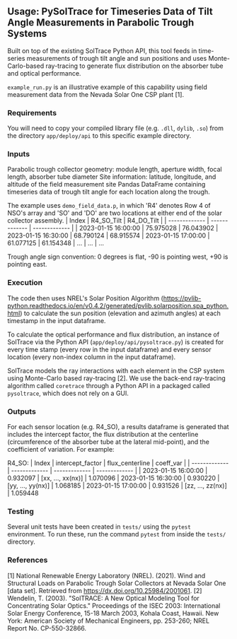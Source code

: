 ## Usage: PySolTrace for Timeseries Data of Tilt Angle Measurements in Parabolic Trough Systems

Built on top of the existing SolTrace Python API, this tool feeds in time-series measurements of trough tilt angle and sun positions and uses Monte-Carlo-based ray-tracing to generate flux distribution on the absorber tube and optical performance.


`example_run.py` is an illustrative example of this capability using field measurement data from the Nevada Solar One CSP plant [1].

### Requirements
You will need to copy your compiled library file (e.g. `.dll`, `dylib`, `.so`) from the directory `app/deploy/api` to this specific example directory.

### Inputs
Parabolic trough collector geometry: module length, aperture width, focal length, absorber tube diameter
Site information: latitude, longitude, and altitude of the field measurement site
Pandas DataFrame containing timeseries data of trough tilt angle for each location along the trough. 


The example uses `demo_field_data.p`, in which 'R4' denotes Row 4 of NSO's array and 'SO' and 'DO' are two locations at either end of the solar collector assembly.
  | Index | R4_SO_Tilt | R4_DO_Tilt | 
  | ------------- | ------------- | ------------- | 
  | 2023-01-15 16:00:00  | 75.975028 | 76.043902 
  | 2023-01-15 16:30:00  | 68.790124 | 68.915574
  | 2023-01-15 17:00:00  | 61.077125 | 61.154348
  | ... | ... | ...

 
Trough angle sign convention: 0 degrees is flat, -90 is pointing west, +90 is pointing east.

### Execution
The code then uses NREL's Solar Position Algorithm (https://pvlib-python.readthedocs.io/en/v0.4.2/generated/pvlib.solarposition.spa_python.html) to calculate the sun position (elevation and azimuth angles) at each timestamp in the input dataframe.


To calculate the optical performance and flux distribution, an instance of SolTrace via the Python API (`app/deploy/api/pysoltrace.py`) is created for every time stamp (every row in the input dataframe) and every sensor location (every non-index column in the input dataframe).


SolTrace models the ray interactions with each element in the CSP system using Monte-Carlo based ray-tracing [2]. We use the back-end ray-tracing algorithm called `coretrace` through a Python API in a packaged called `pysoltrace`, which does not rely on a GUI.

### Outputs
For each sensor location (e.g. R4_SO), a results dataframe is generated that includes the intercept factor, the flux distribution at the centerline (circumference of the absorber tube at the lateral mid-point), and the coefficient of variation. For example:

  R4_SO:
  | Index | intercept_factor | flux_centerline | coeff_var |
  | ------------- | ------------- | ------------- | ------------- |
  | 2023-01-15 16:00:00  | 0.932097 | [xx, ..., xx(nx)] | 1.070096
  | 2023-01-15 16:30:00  | 0.930220 | [yy, ..., yy(nx)] | 1.068185
  | 2023-01-15 17:00:00  | 0.931526 | [zz, ..., zz(nx)] | 1.059448

### Testing
Several unit tests have been created in `tests/` using the `pytest` environment. To run these, run the command `pytest` from inside the `tests/` directory.

### References
[1] National Renewable Energy Laboratory (NREL). (2021). Wind and Structural Loads on Parabolic Trough Solar Collectors at Nevada Solar One [data set].  Retrieved from https://dx.doi.org/10.25984/2001061.
[2] Wendelin, T. (2003). "SolTRACE: A New Optical Modeling Tool for Concentrating Solar Optics." Proceedings of the ISEC 2003: International Solar Energy Conference, 15-18 March 2003, Kohala Coast, Hawaii. New York: American Society of Mechanical Engineers, pp. 253-260; NREL Report No. CP-550-32866.